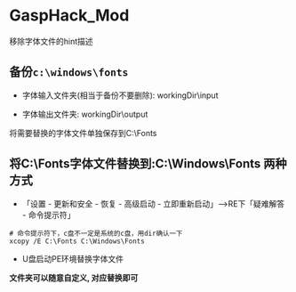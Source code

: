 # GaspHack_Mod

移除字体文件的hint描述

## 备份`c:\windows\fonts`

* 字体输入文件夹(相当于备份不要删除): workingDir\input

* 字体输出文件夹: workingDir\output

将需要替换的字体文件单独保存到C:\Fonts

## 将C:\Fonts字体文件替换到:C:\Windows\Fonts 两种方式

* 「设置 - 更新和安全 - 恢复 - 高级启动 - 立即重新启动」-->RE下「疑难解答 - 命令提示符」

``` shell
# 命令提示符下，c盘不一定是系统的c盘，用dir确认一下
xcopy /E C:\Fonts C:\Windows\Fonts
```

* U盘启动PE环境替换字体文件

**文件夹可以随意自定义, 对应替换即可**

